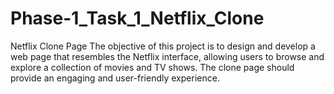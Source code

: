 # Phase-1_Task_1_Netflix_Clone
Netflix Clone Page The objective of this project is to design and develop a web page that resembles the Netflix interface, allowing users to browse and explore a collection of movies and TV shows. The clone page should provide an engaging and user-friendly experience.

